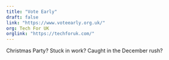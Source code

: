 ```yaml
---
title: "Vote Early"
draft: false
link: "https://www.voteearly.org.uk/"
org: Tech For UK
orglink: "https://techforuk.com/"
---
```


Christmas Party? Stuck in work? Caught in the December rush?

<!--more-->
